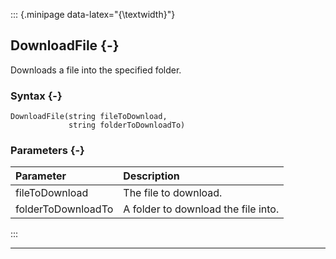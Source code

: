 ::: {.minipage data-latex="{\textwidth}"}
## DownloadFile {-}

Downloads a file into the specified folder.

### Syntax {-}

```{sql}
DownloadFile(string fileToDownload,
             string folderToDownloadTo)
```

### Parameters {-}

**Parameter** | **Description**
| :-- | :-- |
fileToDownload | The file to download.
folderToDownloadTo | A folder to download the file into.
:::

***
